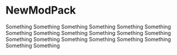 # NewModPack
Something
Something
Something
Something
Something
Something
Something
Something
Something
Something
Something
Something
Something
Something
Something
Something
Something
Something
Something
Something

